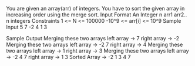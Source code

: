  You are given an array(arr) of integers.
 You have to sort the given array in increasing order using the merge sort.
 Input Format
An Integer n 
arr1
arr2..
n integers
Constraints
1 <= N <= 100000
-10^9 <= arr[i] <= 10^9
Sample Input
5
7 
-2 
4 
1 
3

Sample Output
Merging these two arrays 
left array -> 7 
right array -> -2 
Merging these two arrays 
left array -> -2 7 
right array -> 4 
Merging these two arrays 
left array -> 1 
right array -> 3 
Merging these two arrays 
left array -> -2 4 7 
right array -> 1 3 
Sorted Array -> -2 1 3 4 7 

